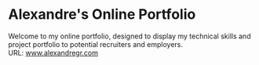 # Alexandre's Online Portfolio

Welcome to my online portfolio, designed to display my technical skills and project portfolio to potential recruiters and employers. <br />
URL: www.alexandregr.com
